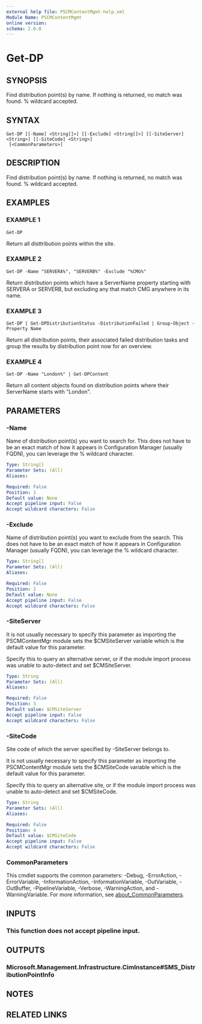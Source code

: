 ```yaml
---
external help file: PSCMContentMgmt-help.xml
Module Name: PSCMContentMgmt
online version:
schema: 2.0.0
---
```


# Get-DP

## SYNOPSIS
Find distribution point(s) by name.
If nothing is returned, no match was found.
% wildcard accepted.

## SYNTAX

```
Get-DP [[-Name] <String[]>] [[-Exclude] <String[]>] [[-SiteServer] <String>] [[-SiteCode] <String>]
 [<CommonParameters>]
```

## DESCRIPTION
Find distribution point(s) by name.
If nothing is returned, no match was found.
% wildcard accepted.

## EXAMPLES

### EXAMPLE 1
```
Get-DP
```

Return all disttribution points within the site.

### EXAMPLE 2
```
Get-DP -Name "SERVERA%", "SERVERB%" -Exclude "%CMG%"
```

Return distribution points which have a ServerName property starting with SERVERA or SERVERB, but excluding any that match CMG anywhere in its name.

### EXAMPLE 3
```
Get-DP | Get-DPDistributionStatus -DistributionFailed | Group-Object -Property Name
```

Return all distribution points, their associated failed distribution tasks and group the results by distribution point now for an overview.

### EXAMPLE 4
```
Get-DP -Name "London%" | Get-DPContent
```

Return all content objects found on distribution points where their ServerName starts with "London".

## PARAMETERS

### -Name
Name of distribution point(s) you want to search for.
This does not have to be an exact match of how it appears in Configuration Manager (usually FQDN), you can leverage the % wildcard character.

```yaml
Type: String[]
Parameter Sets: (All)
Aliases:

Required: False
Position: 1
Default value: None
Accept pipeline input: False
Accept wildcard characters: False
```

### -Exclude
Name of distribution point(s) you want to exclude from the search.
This does not have to be an exact match of how it appears in Configuration Manager (usually FQDN), you can leverage the % wildcard character.

```yaml
Type: String[]
Parameter Sets: (All)
Aliases:

Required: False
Position: 2
Default value: None
Accept pipeline input: False
Accept wildcard characters: False
```

### -SiteServer
It is not usually necessary to specify this parameter as importing the PSCMContentMgr module sets the $CMSiteServer variable which is the default value for this parameter.

Specify this to query an alternative server, or if the module import process was unable to auto-detect and set $CMSiteServer.

```yaml
Type: String
Parameter Sets: (All)
Aliases:

Required: False
Position: 3
Default value: $CMSiteServer
Accept pipeline input: False
Accept wildcard characters: False
```

### -SiteCode
Site code of which the server specified by -SiteServer belongs to.

It is not usually necessary to specify this parameter as importing the PSCMContentMgr module sets the $CMSiteCode variable which is the default value for this parameter.

Specify this to query an alternative site, or if the module import process was unable to auto-detect and set $CMSiteCode.

```yaml
Type: String
Parameter Sets: (All)
Aliases:

Required: False
Position: 4
Default value: $CMSiteCode
Accept pipeline input: False
Accept wildcard characters: False
```

### CommonParameters
This cmdlet supports the common parameters: -Debug, -ErrorAction, -ErrorVariable, -InformationAction, -InformationVariable, -OutVariable, -OutBuffer, -PipelineVariable, -Verbose, -WarningAction, and -WarningVariable. For more information, see [about_CommonParameters](http://go.microsoft.com/fwlink/?LinkID=113216).

## INPUTS

### This function does not accept pipeline input.
## OUTPUTS

### Microsoft.Management.Infrastructure.CimInstance#SMS_DistributionPointInfo
## NOTES

## RELATED LINKS
